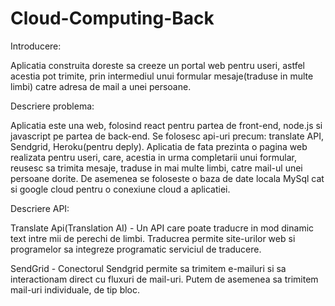 # Cloud-Computing-Back

Introducere:

Aplicatia construita doreste sa creeze un portal web pentru useri, astfel acestia pot trimite, prin intermediul unui formular mesaje(traduse in multe limbi) catre adresa de mail a unei persoane. 

Descriere problema:

Aplicatia este una web, folosind react pentru partea de front-end, node.js si javascript pe partea de back-end. Se folosesc api-uri precum: translate API, Sendgrid, Heroku(pentru deply). Aplicatia de fata prezinta o pagina web realizata pentru useri, care, acestia in urma completarii unui formular, reusesc sa trimita mesaje, traduse in mai multe limbi, catre mail-ul unei persoane dorite. De asemenea se foloseste o baza de date locala MySql cat si google cloud pentru o conexiune cloud a aplicatiei.

Descriere API:

Translate Api(Translation AI) - Un API care poate traducre in mod dinamic text intre mii de perechi de limbi. Traducrea permite site-urilor web si programelor sa integreze programatic serviciul de traducere.

SendGrid - Conectorul Sendgrid permite sa trimitem e-mailuri si sa interactionam direct cu fluxuri de mail-uri. Putem de asemenea sa trimitem mail-uri individuale, de tip bloc.


